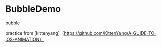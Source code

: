 # BubbleDemo
bubble

practice from [kittenyang]（https://github.com/KittenYang/A-GUIDE-TO-iOS-ANIMATION）
